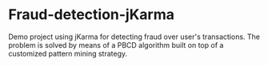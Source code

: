 # Fraud-detection-jKarma

Demo project using jKarma for detecting fraud over user's transactions. The problem is solved by means of a PBCD algorithm built on top of a customized pattern mining strategy.

